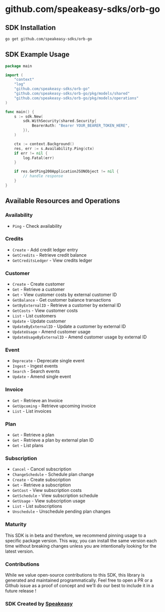 # github.com/speakeasy-sdks/orb-go

<!-- Start SDK Installation -->
## SDK Installation

```bash
go get github.com/speakeasy-sdks/orb-go
```
<!-- End SDK Installation -->

## SDK Example Usage
<!-- Start SDK Example Usage -->
```go
package main

import (
    "context"
    "log"
    "github.com/speakeasy-sdks/orb-go"
    "github.com/speakeasy-sdks/orb-go/pkg/models/shared"
    "github.com/speakeasy-sdks/orb-go/pkg/models/operations"
)

func main() {
    s := sdk.New(
        sdk.WithSecurity(shared.Security{
            BearerAuth: "Bearer YOUR_BEARER_TOKEN_HERE",
        }),
    )

    ctx := context.Background()
    res, err := s.Availability.Ping(ctx)
    if err != nil {
        log.Fatal(err)
    }

    if res.GetPing200ApplicationJSONObject != nil {
        // handle response
    }
}
```
<!-- End SDK Example Usage -->

<!-- Start SDK Available Operations -->
## Available Resources and Operations


### Availability

* `Ping` - Check availability

### Credits

* `Create` - Add credit ledger entry
* `GetCredits` - Retrieve credit balance
* `GetCreditsLedger` - View credits ledger

### Customer

* `Create` - Create customer
* `Get` - Retrieve a customer
* `Get` - View customer costs by external customer ID
* `GetBalance` - Get customer balance transactions
* `GetByExternalID` - Retrieve a customer by external ID
* `GetCosts` - View customer costs
* `List` - List customers
* `Update` - Update customer
* `UpdateByExternalID` - Update a customer by external ID
* `UpdateUsage` - Amend customer usage
* `UpdateUsageByExternalID` - Amend customer usage by external ID

### Event

* `Deprecate` - Deprecate single event
* `Ingest` - Ingest events
* `Search` - Search events
* `Update` - Amend single event

### Invoice

* `Get` - Retrieve an Invoice
* `GetUpcoming` - Retrieve upcoming invoice
* `List` - List invoices

### Plan

* `Get` - Retrieve a plan
* `Get` - Retrieve a plan by external plan ID
* `Get` - List plans

### Subscription

* `Cancel` - Cancel subscription
* `ChangeSchedule` - Schedule plan change
* `Create` - Create subscription
* `Get` - Retrieve a subscription
* `GetCost` - View subscription costs
* `GetSchedule` - View subscription schedule
* `GetUsage` - View subscription usage
* `List` - List subscriptions
* `Unschedule` - Unschedule pending plan changes
<!-- End SDK Available Operations -->

### Maturity

This SDK is in beta and therefore, we recommend pinning usage to a specific package version.
This way, you can install the same version each time without breaking changes unless you are intentionally
looking for the latest version.

### Contributions

While we value open-source contributions to this SDK, this library is generated and maintained programmatically.
Feel free to open a PR or a Github issue as a proof of concept and we'll do our best to include it in a future release !

### SDK Created by [Speakeasy](https://docs.speakeasyapi.dev/docs/using-speakeasy/client-sdks)
